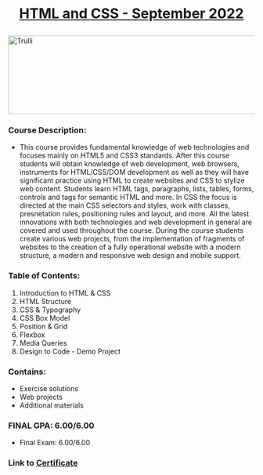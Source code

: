 <html>
<body>

# <p align="center"><a href="https://softuni.bg/trainings/3855/html-and-css-september-2022"> HTML and CSS - September 2022 </a><p>

<a href="https://softuni.bg/">
<img src="https://stringfixer.com/files/651542214.jpg" alt="Trulli" width="1218" height="160">
</a>

</body>
</html>

### Course Description:
- This course provides fundamental knowledge of web technologies and focuses mainly on HTML5 and CSS3 standards. After this course students will obtain knowledge of web development, web browsers, instruments for HTML/CSS/DOM development as well as they will have significant practice using HTML to create websites and CSS to stylize web content. Students learn HTML tags, paragraphs, lists, tables, forms, controls and tags for semantic HTML and more. In CSS the focus is directed at the main CSS selectors and styles, work with classes, presnetation rules, positioning rules and layout, and more. All the latest innovations with both technologies and web development in general are covered and used throughout the course. During the course students create various web projects, from the implementation of fragments of websites to the creation of a fully operational website with a modern structure, a modern and responsive web design and mobile support.

### Table of Contents:
1. Introduction to HTML & CSS
2. HTML Structure
3. CSS & Typography
4. CSS Box Model
5. Position & Grid
6. Flexbox
7. Media Queries
8. Design to Code - Demo Project

### Contains:
- Exercise solutions
- Web projects
- Additional materials

### FINAL GPA: 6.00/6.00
- Final Exam: 6.00/6.00

### Link to <a href="https://softuni.bg/certificates/details/147196/0b77e9d1">Certificate</a>
